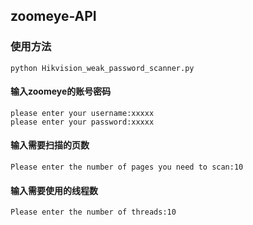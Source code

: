 ## zoomeye-API

### 使用方法
```
python Hikvision_weak_password_scanner.py
```

#### 输入zoomeye的账号密码

```
please enter your username:xxxxx
please enter your password:xxxxx
```

#### 输入需要扫描的页数

```
Please enter the number of pages you need to scan:10
```

#### 输入需要使用的线程数

```
Please enter the number of threads:10
```
